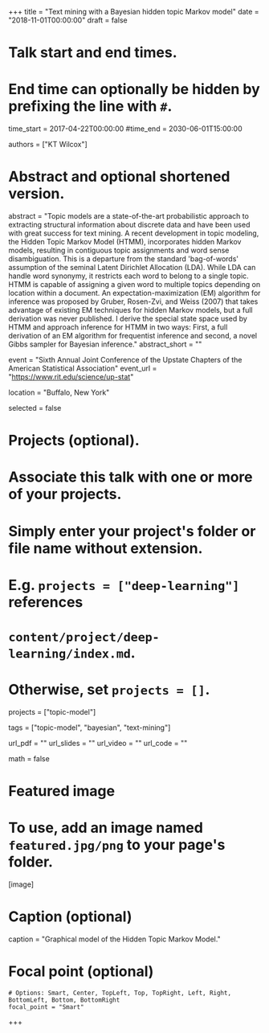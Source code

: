 +++
title = "Text mining with a Bayesian hidden topic Markov model"
date = "2018-11-01T00:00:00"
draft = false

# Talk start and end times.
#   End time can optionally be hidden by prefixing the line with `#`.
time_start = 2017-04-22T00:00:00
#time_end = 2030-06-01T15:00:00

authors = ["KT Wilcox"]

# Abstract and optional shortened version.
abstract = "Topic models are a state-of-the-art probabilistic approach to extracting structural information about discrete data and have been used with great success for text mining. A recent development in topic modeling, the Hidden Topic Markov Model (HTMM), incorporates hidden Markov models, resulting in contiguous topic assignments and word sense disambiguation. This is a departure from the standard 'bag-of-words' assumption of the seminal Latent Dirichlet Allocation (LDA). While LDA can handle word synonymy, it restricts each word to belong to a single topic. HTMM is capable of assigning a given word to multiple topics depending on location within a document. An expectation-maximization (EM) algorithm for inference was proposed by Gruber, Rosen-Zvi, and Weiss (2007) that takes advantage of existing EM techniques for hidden Markov models, but a full derivation was never published. I derive the special state space used by HTMM and approach inference for HTMM in two ways: First, a full derivation of an EM algorithm for frequentist inference and second, a novel Gibbs sampler for Bayesian inference."
abstract_short = ""

event = "Sixth Annual Joint Conference of the Upstate Chapters of the American Statistical Association"
event_url = "https://www.rit.edu/science/up-stat"

location = "Buffalo, New York"

selected = false

# Projects (optional).
#   Associate this talk with one or more of your projects.
#   Simply enter your project's folder or file name without extension.
#   E.g. `projects = ["deep-learning"]` references
#   `content/project/deep-learning/index.md`.
#   Otherwise, set `projects = []`.
projects = ["topic-model"]

tags = ["topic-model", "bayesian", "text-mining"]

url_pdf = ""
url_slides = ""
url_video = ""
url_code = ""

math = false

# Featured image
# To use, add an image named `featured.jpg/png` to your page's folder.
[image]
  # Caption (optional)
  caption = "Graphical model of the Hidden Topic Markov Model."

  # Focal point (optional)
    # Options: Smart, Center, TopLeft, Top, TopRight, Left, Right, BottomLeft, Bottom, BottomRight
    focal_point = "Smart"

+++
